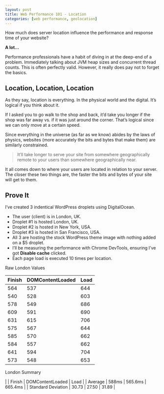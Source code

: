 ```yaml
---
layout: post
title: Web Performance 101 - Location
categories: [web performance, geolocation]
---
```


How much does server location influence the performance and response time of your website?

**A lot...**

Performance professionals have a habit of diving in at the deep-end of a problem. Immediately talking about JVM heap sizes and concurrent thread counts. This is often perfectly valid. However, it really does pay not to forget the basics.

## Location, Location, Location

As they say, location is everything. In the physical world and the digital. It’s logical if you think about it.

If I asked you to go walk to the shop and back, it’d take you longer if the shop was far away vs. if it was just around the corner. That’s logical since we can only move at a certain speed.

Since everything in the universe (as far as we know) abides by the laws of physics, websites (more accurately the bits and bytes that make them) are similarly constrained.

> It’ll take longer to serve your site from somewhere geographically remote to your users than somewhere geographically near.

It all comes down to where your users are located in relation to your server. The closer these two things are, the faster the bits and bytes of your site will get to them.

## Prove It

I’ve created 3 indentical WordPress droplets using DigitalOcean.

- The user (client) is in London, UK.
- Droplet #1 is hosted London, UK.
- Droplet #2 is hosted in New York, USA.
- Droplet #3 is hosted in San Francisco, USA.
- All 3 are hosting the stock WordPress theme image with nothing added on a $5 droplet.
- I’ll be measuring the performance with Chrome DevTools, ensuring I’ve got **Disable cache** clicked.
- Each page load is executed 10 times per location.
 

Raw London Values

| Finish | DOMContentLoaded | Load |
|--------|------------------|------|
| 564    | 537              | 644  |
| 540    | 528              | 603  |
| 578    | 549              | 686  |
| 609    | 591              | 690  |
| 631    | 615	            | 706  |
| 575    | 567	            | 644  |
| 585    | 570	            | 662  |
| 584    | 557	            | 662  |
| 641    | 594	            | 704  |
| 573    | 548	            | 653  |
 
London Summary

|                    | Finish | DOMContentLoaded | Load    |
| Average            | 588ms  | 565.6ms          | 665.4ms |
| Standard Deviation | 30.73  | 27.50            | 31.89   |


